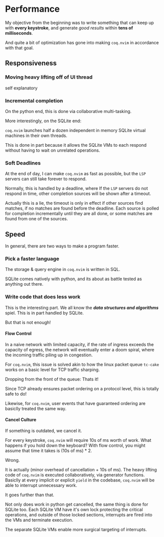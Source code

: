 # Performance

My objective from the beginning was to write something that can keep up with **every keystroke**, and generate _good results_ within **tens of milliseconds**.

And quite a bit of optimization has gone into making `coq.nvim` in accordance with that goal.

## Responsiveness

### Moving heavy lifting off of UI thread

self explanatory

### Incremental completion

On the python end, this is done via collaborative multi-tasking.

More interestingly, on the SQLite end:

`coq.nvim` launches half a dozen independent in memory SQLite virtual machines in their own threads.

This is done in part because it allows the SQLite VMs to each respond without having to wait on unrelated operations.

### Soft Deadlines

At the end of day, I can make `coq.nvim` as fast as possible, but the `LSP` servers can still take forever to respond.

Normally, this is handled by a deadline, where If the `LSP` servers do not respond in time, other completion sources will be shown after a timeout.

Actually this is a lie, the timeout is only in effect if other sources find matches, if no matches are found before the deadline. Each source is polled for completion incrementally until they are all done, or some matches are found from one of the sources.

## Speed

In general, there are two ways to make a program faster.

### Pick a faster language

The storage & query engine in `coq.nvim` is written in SQL.

SQLite comes natively with python, and its about as battle tested as anything out there.

### Write code that does less work

This is the interesting part. We all know the _**data structures and algorithms**_ spiel. This is in part handled by SQLite.

But that is not enough!

#### Flow Control

In a naive network with limited capacity, if the rate of ingress exceeds the capacity of egress, the network will eventually enter a doom spiral, where the incoming traffic piling up in congestion.

For `coq.nvim`, this issue is solved akin to how the linux packet queue `tc-cake` works on a basic level for TCP traffic sharping.

Dropping from the front of the queue: Thats it!

Since TCP already ensures packet ordering on a protocol level, this is totally safe to do!

Likewise, for `coq.nvim`, user events that have guaranteed ordering are basiclly treated the same way.

#### Cancel Culture

If something is outdated, we cancel it.

For every keystroke, `coq.nvim` will require 10s of ms worth of work. What happens if you hold down the keyboard? With flow control, you might assume that time it takes is (10s of ms) \* 2.

Wrong.

It is actually (minor overhead of cancellation + 10s of ms). The heavy lifting code of `coq.nvim` is executed collaboratively, via generator functions. Basiclly at every implicit or explicit `yield` in the codebase, `coq.nvim` will be able to interrupt unnecessary work.

It goes further than that.

Not only does work in python get cancelled, the same thing is done for SQLite too. Each SQLite VM have it's own lock protecting the critical operations, and outside of those locked sections, interrupts are fired into the VMs and terminate execution.

The separate SQLite VMs enable more surgical targeting of interrupts.

